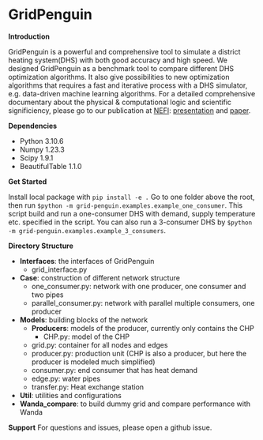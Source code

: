 # GridPenguin

**Introduction**

GridPenguin is a powerful and comprehensive tool to simulate a district heating system(DHS) with both good accuracy and high speed. We designed GridPenguin as a benchmark tool to compare different DHS optimization algorithms. It also give possibilities to new optimization algorithms that requires a fast and iterative process with a DHS simulator, e.g. data-driven machine learning algorithms. For a detailed comprehensive documentary about the physical & computational logic and scientific significiency, please go to our publication at [NEFI](https://www.nefi.at/en/nefi-conference/program): [presentation](https://docs.google.com/presentation/d/1fRGLz8aZm_QjNs9TWhG1wBKI8jphdJccZvikpo7tJmo/edit?usp=sharing) and [paper](https://drive.google.com/file/d/1ZvOwysejnq809xG8z2_dnh55tQESIpf1/view?usp=sharing).

**Dependencies**
- Python 3.10.6
- Numpy 1.23.3
- Scipy 1.9.1
- BeautifulTable 1.1.0

**Get Started**

Install local package with `pip install -e .`
Go to one folder above the root, then run `$python -m grid-penguin.examples.example_one_consumer`. This script build and run a one-consumer DHS with demand, supply temperature etc. specified in the script.
You can also run a 3-consumer DHS by `$python -m grid-penguin.examples.example_3_consumers`.

**Directory Structure**
- **Interfaces**: the interfaces of GridPenguin
  - grid_interface.py
- **Case**: construction of different network structure
  - one_consumer.py: network with one producer, one consumer and two pipes
  - parallel_consumer.py: network with parallel multiple consumers, one producer
- **Models**: building blocks of the network
  - **Producers**: models of the producer, currently only contains the CHP
    - CHP.py: model of the CHP
  - grid.py: container for all nodes and edges
  - producer.py: production unit (CHP is also a producer, but here the producer is modeled much simplified)
  - consumer.py: end consumer that has heat demand
  - edge.py: water pipes
  - transfer.py: Heat exchange station
- **Util**: utilities and configurations
- **Wanda_compare**: to build dummy grid and compare performance with Wanda

**Support**
For questions and issues, please open a github issue.
